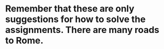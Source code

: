 # Remember that these are only suggestions for how to solve the assignments. There are many roads to Rome.
